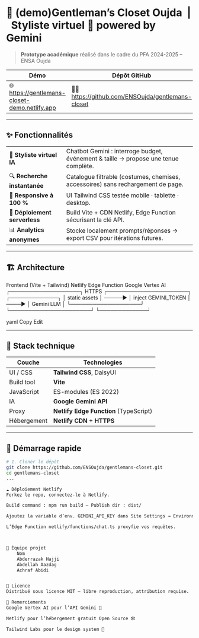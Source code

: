 # 🎩 (demo)Gentleman’s Closet Oujda &nbsp;|&nbsp; Styliste virtuel 🤖 powered by Gemini

> **Prototype académique** réalisé dans le cadre du PFA 2024-2025 – ENSA Oujda  

| Démo | Dépôt GitHub | Licence |
|------|--------------|---------|
| 🌐 https://gentlemans-closet-demo.netlify.app | 🧑‍💻 https://github.com/ENSOujda/gentlemans-closet | MIT |

---

## ✨ Fonctionnalités

| | |
|---|---|
| 🤖 **Styliste virtuel IA** | Chatbot Gemini : interroge budget, événement & taille → propose une tenue complète. |
| 🔍 **Recherche instantanée** | Catalogue filtrable (costumes, chemises, accessoires) sans rechargement de page. |
| 📱 **Responsive à 100 %** | UI Tailwind CSS testée mobile · tablette · desktop. |
| 🚀 **Déploiement serverless** | Build Vite + CDN Netlify, Edge Function sécurisant la clé API. |
| 📊 **Analytics anonymes** | Stocke localement prompts/réponses → export CSV pour itérations futures. |

---

## 🏗️ Architecture

Frontend (Vite + Tailwind) Netlify Edge Function Google Vertex AI
┌───────────────────┐ HTTPS ┌──────────────────────┐ ┌─────────────┐
│ static assets │ ─────▶ │ inject GEMINI_TOKEN │ ────▶ │ Gemini LLM │
└───────────────────┘ └──────────────────────┘ └─────────────┘

yaml
Copy
Edit

---

## 🔧 Stack technique

| Couche | Technologies |
|--------|--------------|
| UI / CSS | **Tailwind CSS**, DaisyUI |
| Build tool | **Vite** |
| JavaScript | ES-modules (ES 2022) |
| IA | **Google Gemini API** |
| Proxy | **Netlify Edge Function** (TypeScript) |
| Hébergement | **Netlify CDN + HTTPS** |

---

## 🚀 Démarrage rapide

```bash
# 1. Cloner le dépôt
git clone https://github.com/ENSOujda/gentlemans-closet.git
cd gentlemans-closet
...

☁️ Déploiement Netlify
Forkez le repo, connectez-le à Netlify.

Build command : npm run build — Publish dir : dist/

Ajoutez la variable d’env. GEMINI_API_KEY dans Site Settings → Environment.

L’Edge Function netlify/functions/chat.ts proxyfie vos requêtes.



👥 Équipe projet
	Nom
	Abderrazak Hajji
	Abdellah Aazdag
	Achraf Abidi


📜 Licence
Distribué sous licence MIT – libre reproduction, attribution requise.

🙏 Remerciements
Google Vertex AI pour l’API Gemini 🚀

Netlify pour l’hébergement gratuit Open Source 🕸️

Tailwind Labs pour le design system 💅
